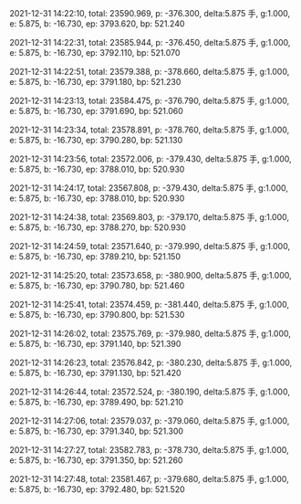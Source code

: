 2021-12-31 14:22:10, total: 23590.969, p: -376.300, delta:5.875 手, g:1.000, e: 5.875, b: -16.730, ep: 3793.620, bp: 521.240

2021-12-31 14:22:31, total: 23585.944, p: -376.450, delta:5.875 手, g:1.000, e: 5.875, b: -16.730, ep: 3792.110, bp: 521.070

2021-12-31 14:22:51, total: 23579.388, p: -378.660, delta:5.875 手, g:1.000, e: 5.875, b: -16.730, ep: 3791.180, bp: 521.230

2021-12-31 14:23:13, total: 23584.475, p: -376.790, delta:5.875 手, g:1.000, e: 5.875, b: -16.730, ep: 3791.690, bp: 521.060

2021-12-31 14:23:34, total: 23578.891, p: -378.760, delta:5.875 手, g:1.000, e: 5.875, b: -16.730, ep: 3790.280, bp: 521.130

2021-12-31 14:23:56, total: 23572.006, p: -379.430, delta:5.875 手, g:1.000, e: 5.875, b: -16.730, ep: 3788.010, bp: 520.930

2021-12-31 14:24:17, total: 23567.808, p: -379.430, delta:5.875 手, g:1.000, e: 5.875, b: -16.730, ep: 3788.010, bp: 520.930

2021-12-31 14:24:38, total: 23569.803, p: -379.170, delta:5.875 手, g:1.000, e: 5.875, b: -16.730, ep: 3788.270, bp: 520.930

2021-12-31 14:24:59, total: 23571.640, p: -379.990, delta:5.875 手, g:1.000, e: 5.875, b: -16.730, ep: 3789.210, bp: 521.150

2021-12-31 14:25:20, total: 23573.658, p: -380.900, delta:5.875 手, g:1.000, e: 5.875, b: -16.730, ep: 3790.780, bp: 521.460

2021-12-31 14:25:41, total: 23574.459, p: -381.440, delta:5.875 手, g:1.000, e: 5.875, b: -16.730, ep: 3790.800, bp: 521.530

2021-12-31 14:26:02, total: 23575.769, p: -379.980, delta:5.875 手, g:1.000, e: 5.875, b: -16.730, ep: 3791.140, bp: 521.390

2021-12-31 14:26:23, total: 23576.842, p: -380.230, delta:5.875 手, g:1.000, e: 5.875, b: -16.730, ep: 3791.130, bp: 521.420

2021-12-31 14:26:44, total: 23572.524, p: -380.190, delta:5.875 手, g:1.000, e: 5.875, b: -16.730, ep: 3789.490, bp: 521.210

2021-12-31 14:27:06, total: 23579.037, p: -379.060, delta:5.875 手, g:1.000, e: 5.875, b: -16.730, ep: 3791.340, bp: 521.300

2021-12-31 14:27:27, total: 23582.783, p: -378.730, delta:5.875 手, g:1.000, e: 5.875, b: -16.730, ep: 3791.350, bp: 521.260

2021-12-31 14:27:48, total: 23581.467, p: -379.680, delta:5.875 手, g:1.000, e: 5.875, b: -16.730, ep: 3792.480, bp: 521.520